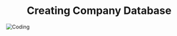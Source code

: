 <h1 align="center">Creating Company Database</h1>
<img alt="Coding" max-width="100%" src="https://www.mikedane.com/databases/sql/company-database.png">
